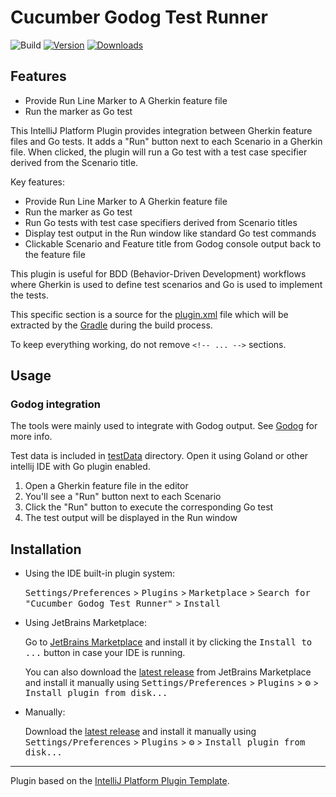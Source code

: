 # Cucumber Godog Test Runner

![Build](https://github.com/lucernae/intellij-plugins-cucumber-godog/workflows/Build/badge.svg)
[![Version](https://img.shields.io/jetbrains/plugin/v/MARKETPLACE_ID.svg)](https://plugins.jetbrains.com/plugin/MARKETPLACE_ID)
[![Downloads](https://img.shields.io/jetbrains/plugin/d/MARKETPLACE_ID.svg)](https://plugins.jetbrains.com/plugin/MARKETPLACE_ID)

## Features

- Provide Run Line Marker to A Gherkin feature file
- Run the marker as Go test

<!-- Plugin description -->
This IntelliJ Platform Plugin provides integration between Gherkin feature files and Go tests. It adds a "Run" button next to each Scenario in a Gherkin file. When clicked, the plugin will run a Go test with a test case specifier derived from the Scenario title.

Key features:
- Provide Run Line Marker to A Gherkin feature file
- Run the marker as Go test
- Run Go tests with test case specifiers derived from Scenario titles
- Display test output in the Run window like standard Go test commands
- Clickable Scenario and Feature title from Godog console output back to the feature file

This plugin is useful for BDD (Behavior-Driven Development) workflows where Gherkin is used to define test scenarios and Go is used to implement the tests.

This specific section is a source for the [plugin.xml](/src/main/resources/META-INF/plugin.xml) file which will be extracted by the [Gradle](/build.gradle.kts) during the build process.

To keep everything working, do not remove `<!-- ... -->` sections. 
<!-- Plugin description end -->

## Usage

### Godog integration 

The tools were mainly used to integrate with Godog output. See [Godog](https://github.com/cucumber/godog) for more info.

Test data is included in [testData](./src/test/testData) directory.
Open it using Goland or other intellij IDE with Go plugin enabled.

1. Open a Gherkin feature file in the editor
2. You'll see a "Run" button next to each Scenario
3. Click the "Run" button to execute the corresponding Go test
4. The test output will be displayed in the Run window

## Installation

- Using the IDE built-in plugin system:

  <kbd>Settings/Preferences</kbd> > <kbd>Plugins</kbd> > <kbd>Marketplace</kbd> > <kbd>Search for "Cucumber Godog Test Runner"</kbd> >
  <kbd>Install</kbd>

- Using JetBrains Marketplace:

  Go to [JetBrains Marketplace](https://plugins.jetbrains.com/plugin/MARKETPLACE_ID) and install it by clicking the <kbd>Install to ...</kbd> button in case your IDE is running.

  You can also download the [latest release](https://plugins.jetbrains.com/plugin/MARKETPLACE_ID/versions) from JetBrains Marketplace and install it manually using
  <kbd>Settings/Preferences</kbd> > <kbd>Plugins</kbd> > <kbd>⚙️</kbd> > <kbd>Install plugin from disk...</kbd>

- Manually:

  Download the [latest release](https://github.com/lucernae/intellij-plugins-cucumber-godog/releases/latest) and install it manually using
  <kbd>Settings/Preferences</kbd> > <kbd>Plugins</kbd> > <kbd>⚙️</kbd> > <kbd>Install plugin from disk...</kbd>


---
Plugin based on the [IntelliJ Platform Plugin Template][template].

[template]: https://github.com/JetBrains/intellij-platform-plugin-template
[docs:plugin-description]: https://plugins.jetbrains.com/docs/intellij/plugin-user-experience.html#plugin-description-and-presentation
